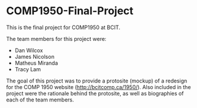 # COMP1950-Final-Project

This is the final project for COMP1950 at BCIT. 

The team members for this project were:
* Dan Wilcox
* James Nicolson
* Matheus Miranda
* Tracy Lam

The goal of this project was to provide a protosite (mockup) of a redesign for the COMP 1950 website (http://bcitcomp.ca/1950/). Also included in the project were the rationale behind the protosite, as well as biographies of each of the team members.